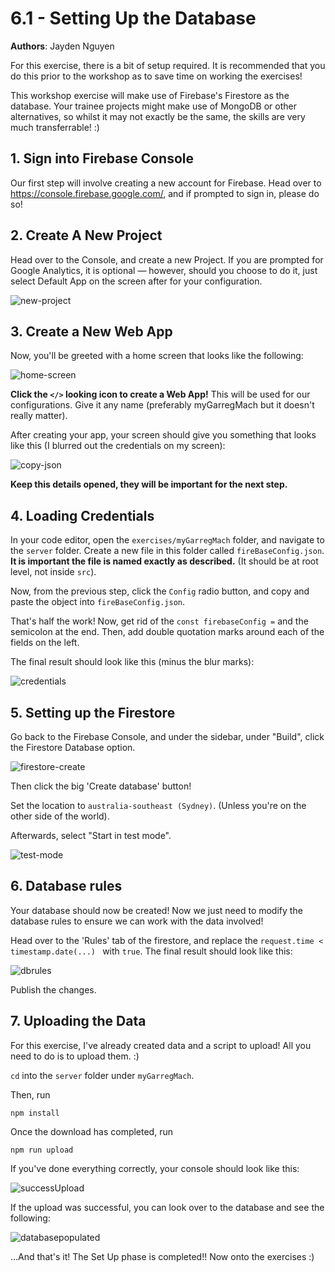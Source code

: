 # 6.1 - Setting Up the Database

**Authors**: Jayden Nguyen

For this exercise, there is a bit of setup required. It is recommended that you do this prior to the workshop as to save time on working the exercises!

This workshop exercise will make use of Firebase's Firestore as the database. Your trainee projects might make use of MongoDB or other alternatives, so whilst it may not exactly be the same, the skills are very much transferrable! :)

## 1. Sign into Firebase Console

Our first step will involve creating a new account for Firebase. Head over to https://console.firebase.google.com/, and if prompted to sign in, please do so!

## 2. Create A New Project

Head over to the Console, and create a new Project. If you are prompted for Google Analytics, it is optional — however, should you choose to do it, just select Default App on the screen after for your configuration.

![new-project](img/new-proj.png)

## 3. Create a New Web App 

Now, you'll be greeted with a home screen that looks like the following:

![home-screen](img/create-firebase-app.png)

**Click the `</>` looking icon to create a Web App!** 
This will be used for our configurations. Give it any name (preferably myGarregMach but it doesn't really matter). 

After creating your app, your screen should give you something that looks like this (I blurred out the credentials on my screen):

![copy-json](img/copy-json-rules.png)

**Keep this details opened, they will be important for the next step.**

## 4. Loading Credentials 

In your code editor, open the `exercises/myGarregMach` folder, and navigate to the `server` folder. Create a new file in this folder called `fireBaseConfig.json`. **It is important the file is named exactly as described.** (It should be at root level, not inside `src`).

Now, from the previous step, click the `Config` radio button, and copy and paste the object into `fireBaseConfig.json`. 

That's half the work! Now, get rid of the `const firebaseConfig =` and the semicolon at the end. Then, add double quotation marks around each of the fields on the left. 

The final result should look like this (minus the blur marks):

![credentials](img/credentials.png)

## 5. Setting up the Firestore

Go back to the Firebase Console, and under the sidebar, under "Build", click the Firestore Database option. 

![firestore-create](img/create-firestore.png)

Then click the big 'Create database' button!

Set the location to `australia-southeast (Sydney)`. (Unless you're on the other side of the world).

Afterwards, select "Start in test mode". 

![test-mode](img/test-mode.png)

## 6. Database rules

Your database should now be created! Now we just need to modify the database rules to ensure we can work with the data involved!

Head over to the 'Rules' tab of the firestore, and replace the `request.time < timestamp.date(...) ` with `true`. The final result should look like this:

![dbrules](img/dbRules.png)

Publish the changes. 

## 7. Uploading the Data

For this exercise, I've already created data and a script to upload! All you need to do is to upload them. :) 

`cd` into the `server` folder under `myGarregMach`. 

Then, run
```
npm install
```

Once the download has completed, run 
```
npm run upload
```

If you've done everything correctly, your console should look like this:

![successUpload](img/uploadStatus.png)

If the upload was successful, you can look over to the database and see the following:

![databasepopulated](img/filledDb.png)

...And that's it! The Set Up phase is completed!! Now onto the exercises :)


